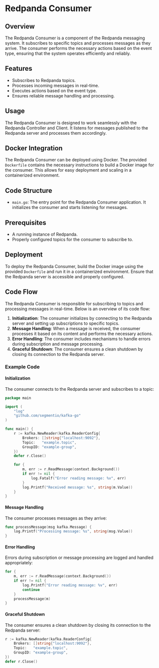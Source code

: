 # Redpanda Consumer

## Overview
The Redpanda Consumer is a component of the Redpanda messaging system. It subscribes to specific topics and processes messages as they arrive. The consumer performs the necessary actions based on the event type, ensuring that the system operates efficiently and reliably.

## Features
- Subscribes to Redpanda topics.
- Processes incoming messages in real-time.
- Executes actions based on the event type.
- Ensures reliable message handling and processing.

## Usage
The Redpanda Consumer is designed to work seamlessly with the Redpanda Controller and Client. It listens for messages published to the Redpanda server and processes them accordingly.

## Docker Integration
The Redpanda Consumer can be deployed using Docker. The provided `Dockerfile` contains the necessary instructions to build a Docker image for the consumer. This allows for easy deployment and scaling in a containerized environment.

## Code Structure
- `main.go`: The entry point for the Redpanda Consumer application. It initializes the consumer and starts listening for messages.

## Prerequisites
- A running instance of Redpanda.
- Properly configured topics for the consumer to subscribe to.

## Deployment
To deploy the Redpanda Consumer, build the Docker image using the provided `Dockerfile` and run it in a containerized environment. Ensure that the Redpanda server is accessible and properly configured.

## Code Flow

The Redpanda Consumer is responsible for subscribing to topics and processing messages in real-time. Below is an overview of its code flow:

1. **Initialization**: The consumer initializes by connecting to the Redpanda server and setting up subscriptions to specific topics.
2. **Message Handling**: When a message is received, the consumer processes it based on its content and performs the necessary actions.
3. **Error Handling**: The consumer includes mechanisms to handle errors during subscription and message processing.
4. **Graceful Shutdown**: The consumer ensures a clean shutdown by closing its connection to the Redpanda server.

### Example Code

#### Initialization
The consumer connects to the Redpanda server and subscribes to a topic:

```go
package main

import (
	"log"
	"github.com/segmentio/kafka-go"
)

func main() {
	r := kafka.NewReader(kafka.ReaderConfig{
		Brokers: []string{"localhost:9092"},
		Topic:   "example.topic",
		GroupID: "example-group",
	})
	defer r.Close()

	for {
		m, err := r.ReadMessage(context.Background())
		if err != nil {
			log.Fatalf("Error reading message: %v", err)
		}
		log.Printf("Received message: %s", string(m.Value))
	}
}
```

#### Message Handling
The consumer processes messages as they arrive:

```go
func processMessage(msg kafka.Message) {
	log.Printf("Processing message: %s", string(msg.Value))
}
```

#### Error Handling
Errors during subscription or message processing are logged and handled appropriately:

```go
for {
	m, err := r.ReadMessage(context.Background())
	if err != nil {
		log.Printf("Error reading message: %v", err)
		continue
	}
	processMessage(m)
}
```

#### Graceful Shutdown
The consumer ensures a clean shutdown by closing its connection to the Redpanda server:

```go
r := kafka.NewReader(kafka.ReaderConfig{
	Brokers: []string{"localhost:9092"},
	Topic:   "example.topic",
	GroupID: "example-group",
})
defer r.Close()
```